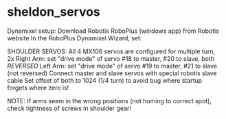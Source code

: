 # sheldon_servos

Dynamixel setup:
Download Robotis RoboPlus (windows app) from Robotis website
In the RoboPlus Dynamixel Wizard, set:

SHOULDER SERVOS:
All 4 MX106 servos are configured for multiple turn, 2x
Right Arm:  set "drive mode" of servo #18 to master, #20 to slave, both *REVERSED*
Left Arm: set "drive mode" of servo #19 to master, #21 to slave (not reversed)
Connect master and slave servos with special robotis slave cable
Set offset of both to 1024 (1/4 turn) to avoid bug where startup forgets where zero is!


NOTE:  If arms seem in the wrong positions (not homing to correct spot), check tightness
of screws in shoulder gear!
